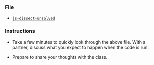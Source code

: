 ### File

* [`js-dissect-unsolved`](Unsolved/js-dissect-unsolved.html)

### Instructions

* Take a few minutes to quickly look through the above file. With a partner, discuss what you expect to happen when the code is run.

* Prepare to share your thoughts with the class.
